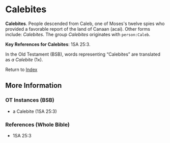# Calebites
**Calebites**. 
People descended from Caleb, one of Moses's twelve spies who provided a favorable report of the land of Canaan (acai). 
Other forms include: 
*Calebites*. 
The group _Calebites_ originates with `person:Caleb`. 


**Key References for Calebites**: 
1SA 25:3. 


In the Old Testament (BSB), words representing “Calebites” are translated as 
*a Calebite* (1x). 




Return to [Index](00-Index.md)

## More Information

### OT Instances (BSB)

* a Calebite (1SA 25:3)



### References (Whole Bible)

* 1SA 25:3



